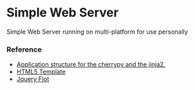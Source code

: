 # Simple Web Server

Simple Web Server running on multi-platform for use personally


### Reference
+ [Application structure for the cherrypy and the jinja2.](http://stackoverflow.com/questions/16844182/getting-started-with-cherrypy-and-jinja2/26973559#26973559)
+ [HTML5 Template](https://html5up.net/phantom)
+ [Jquery Flot](http://www.flotcharts.org/)
